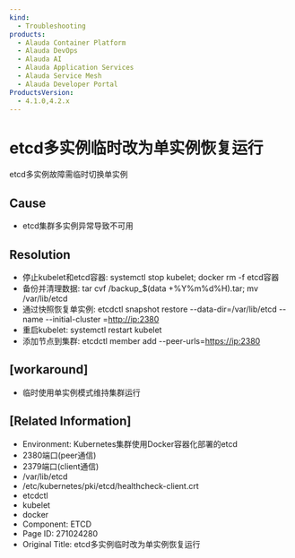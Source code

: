 ```yaml
---
kind:
  - Troubleshooting
products:
  - Alauda Container Platform
  - Alauda DevOps
  - Alauda AI
  - Alauda Application Services
  - Alauda Service Mesh
  - Alauda Developer Portal
ProductsVersion:
  - 4.1.0,4.2.x
---
```

<!-- A type of document that involves encountering a fault, diagnosing it, performing root cause analysis, and providing solutions. -->

# etcd多实例临时改为单实例恢复运行

etcd多实例故障需临时切换单实例

## Cause
- etcd集群多实例异常导致不可用

## Resolution
- 停止kubelet和etcd容器: systemctl stop kubelet; docker rm -f etcd容器
- 备份并清理数据: tar cvf /backup_$(data +%Y%m%d%H).tar; mv /var/lib/etcd
- 通过快照恢复单实例: etcdctl snapshot restore --data-dir=/var/lib/etcd --name <ip> --initial-cluster <ip>=<http://ip:2380>
- 重启kubelet: systemctl restart kubelet
- 添加节点到集群: etcdctl member add <ip> --peer-urls=<https://ip:2380>

## [workaround]
- 临时使用单实例模式维持集群运行

## [Related Information]
- Environment: Kubernetes集群使用Docker容器化部署的etcd
- 2380端口(peer通信)
- 2379端口(client通信)
- /var/lib/etcd
- /etc/kubernetes/pki/etcd/healthcheck-client.crt
- etcdctl
- kubelet
- docker
- Component: ETCD
- Page ID: 271024280
- Original Title: etcd多实例临时改为单实例恢复运行
